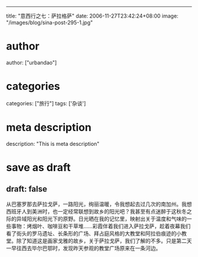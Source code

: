 
---
title: "意西行之七：萨拉格萨"
date: 2006-11-27T23:42:24+08:00
image: "/images/blog/sina-post-295-1.jpg"
# author
author: ["urbandao"]
# categories
categories: ["旅行"]
tags: ['杂谈']
# meta description
description: "This is meta description"
# save as draft
draft: false
---

从巴塞罗那去萨拉戈萨，一路阳光，绚丽温暖，令我想起去过几次的南加州。我想西班牙人到美洲时，也一定经常联想到故乡的阳光吧？我甚至有点迷醉于这秋冬之际的异域阳光和阳光下的原野。日光晒在我的记忆里，映射出关于温度和气味的一些事物：烤烟叶、咖啡豆和干草堆……彩霞伴着我们进入萨拉戈萨，趁着夜幕我们看了街头的罗马遗址、长条形的广场、拜占庭风格的大教堂和阿拉伯痕迹的小教堂。除了知道这是画家戈雅的故乡，关于萨拉戈萨，我们了解的不多。只是第二天一早往西去毕尔巴鄂时，发现昨天参观的教堂广场原来在一条河边。
